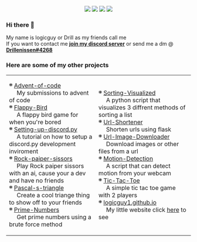 <!--
**logicguy1/logicguy1** is a ✨ _special_ ✨ repository because its `README.md` (this file) appears on your GitHub profile.


Here are some ideas to get you started:

- 🔭 I’m currently working on ...
- 🌱 I’m currently learning ...
- 👯 I’m looking to collaborate on ...
- 🤔 I’m looking for help with ...
- 💬 Ask me about ... 
- 📫 How to reach me: ...
- 😄 Pronouns: ...
- ⚡ Fun fact: ...
-->

<p align="center">
<img src=https://img.shields.io/github/stars/logicguy1?affiliations=OWNER%2CCOLLABORATOR&style=for-the-badge />
<img src=https://rushter.com/counter.svg />
<img src=https://img.shields.io/github/forks/logicguy1?affiliations=OWNER%2CCOLLABORATOR&style=for-the-badge />
<img src=https://img.shields.io/github/watchers/logicguy1?affiliations=OWNER%2CCOLLABORATOR&style=for-the-badge />
</p>

### Hi there 👋
My name is logicguy or Drill as my friends call me  
If you want to contact me **[join my discord server](https://discord.gg/kDscttj9xY)** or send me a dm @ [**Drillenissen#4268**]()   


### Here are some of my other projects

<table>
  <tr>
    <td>

܍ [Advent-of-code](https://github.com/logicguy1/Advent-of-code)   
  My submissions to advent of code  
܍ [Flappy-Bird](https://github.com/logicguy1/Flappy-Bird)   
  A flappy bird game for when you're bored  
܍ [Setting-up-discord.py](https://github.com/logicguy1/Setting-up-discord.py)   
  A tutorial on how to setup a discord.py development inviroment  
܍ [Rock-paiper-sissors](https://github.com/logicguy1/Rock-paiper-sissors)   
  Play Rock paiper sissors with an ai, cause your a dev and have no friends  
܍ [Pascal-s-triangle](https://github.com/logicguy1/Pascal-s-triangle)   
  Create a cool triange thing to show off to your friends  
܍ [Prime-Numbers](https://github.com/logicguy1/Prime-Numbers)   
  Get prime numbers using a brute force method  

  </td>
  <td>

܍ [Sorting-Visualized](https://github.com/logicguy1/Sorting-Visualized)   
  A python script that visualizes 3 diffrent methods of sorting a list  
܍ [Url-Shortener](https://github.com/logicguy1/Url-Shortener)   
  Shorten urls using flask  
܍ [Url-Image-Downloader](https://github.com/logicguy1/Url-Image-Downloader)   
  Download images or other files from a url  
܍ [Motion-Detection](https://github.com/logicguy1/Motion-Detection)   
  A script that can detect motion from your webcam  
܍ [Tic-Tac-Toe](https://github.com/logicguy1/Tic-Tac-Toe)   
  A simple tic tac toe game with 2 players  
܍ [logicguy1.github.io](https://github.com/logicguy1/logicguy1.github.io)   
  My little website click [here](https://logicguy1.github.io) to see  

  </td>
  </tr>
</table>
